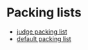 # Packing lists
- [judge packing list](./judging-packing-list.md)
- [default packing list](./default-packing-list.md)
